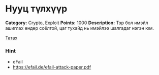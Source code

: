 # Нууц түлхүүр  
**Category:** Crypto, Exploit
**Points:** 1000
**Description:**
Тэр бол имэйл ашиглах өндөр соёлтой, цаг тухайд нь имэйлээ шалгадаг нэгэн юм.  

[Татах](https://raw.githubusercontent.com/haruulzangi/2018/master/round-2/нууц%20түлхүүр/Нууц%20түлхүүр.eml)

### Hint
  - eFail
  - https://efail.de/efail-attack-paper.pdf
